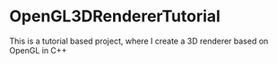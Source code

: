 # OpenGL3DRendererTutorial
This is a tutorial based project, where I create a 3D renderer based on OpenGL in C++
